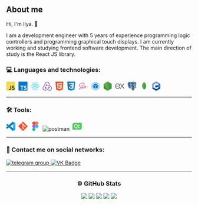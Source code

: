 ## About me
Hi, I'm Ilya. 👋

I am a development engineer with 5 years of experience programming logic controllers and programming graphical touch displays. I am currently working and studying frontend software development. The main direction of study is the React JS library.

### 💻 Languages and technologies:

<div>
  <img src="https://github.com/devicons/devicon/blob/master/icons/javascript/javascript-original.svg" title="javascript" alt="javascript" width="25" height="25"/>&nbsp
  <img src="https://github.com/devicons/devicon/blob/master/icons/typescript/typescript-original.svg" title="typescript" alt="typescript" width="25" height="25"/>&nbsp
  <img src="https://github.com/devicons/devicon/blob/master/icons/react/react-original.svg" title="reactjs" alt="reactjs" width="25" height="25"/>&nbsp
  <img src="https://github.com/devicons/devicon/blob/master/icons/redux/redux-original.svg" title="redux" alt="redux" width="25" height="25"/>&nbsp;
  <img src="https://github.com/devicons/devicon/blob/master/icons/html5/html5-original.svg" title="html5" alt="html5" width="25" height="25"/>&nbsp
  <img src="https://github.com/devicons/devicon/blob/master/icons/css3/css3-original.svg" title="css3" alt="css3" width="25" height="25"/>&nbsp
  <img src="https://github.com/devicons/devicon/blob/master/icons/sass/sass-original.svg" title="sass/scss" alt="sass/scss" width="25" height="25"/>&nbsp;
  <img src="https://github.com/devicons/devicon/blob/master/icons/webpack/webpack-original.svg" title="webpack" alt="webpack" width="25" height="25"/>&nbsp;
  <img src="https://github.com/devicons/devicon/blob/master/icons/nodejs/nodejs-original.svg" title="nodejs" alt="nodejs" width="25" height="25"/>&nbsp
  <img src="https://github.com/devicons/devicon/blob/master/icons/express/express-original.svg" title="express" alt="express" width="25" height="25"/>&nbsp
  <img src="https://github.com/devicons/devicon/blob/master/icons/postgresql/postgresql-original.svg" title="postgresql" alt="postgresql" width="25" height="25"/>&nbsp
  <img src="https://github.com/devicons/devicon/blob/master/icons/mongodb/mongodb-original.svg" title="mongodb" alt="mongodb" width="25" height="25"/>&nbsp
  <img src="https://github.com/devicons/devicon/blob/master/icons/cplusplus/cplusplus-original.svg" title="C++" alt="C++" width="25" height="25"/>&nbsp;
</div>

---

### 🛠 Tools:

<div>
  <img src="https://github.com/devicons/devicon/blob/master/icons/vscode/vscode-original.svg" title="vscode" alt="vscode" width="25" height="25"/>&nbsp;
  <img src="https://github.com/devicons/devicon/blob/master/icons/git/git-original.svg" title="git" alt="git" width="25" height="25"/>&nbsp;
  <img src="https://github.com/devicons/devicon/blob/master/icons/figma/figma-original.svg" title="figma" alt="figma" width="25" height="25"/>&nbsp;
  <img src="https://upload.wikimedia.org/wikipedia/commons/c/c2/Postman_%28software%29.png" title="postman" alt="postman" width="80" height="25"/>&nbsp;
  <img src="https://github.com/devicons/devicon/blob/master/icons/qt/qt-original.svg" title="QtCreator" alt="QtCreator" width="25" height="25"/>&nbsp;
</div>

---


### 🤝 Contact me on social networks:

  <div id="badges">
    <a href="https://t.me/ilya_f11" target="_blank">
      <img src="https://cdn-icons-png.flaticon.com/512/2111/2111646.png" width="25" height="25" alt="telegram group" />
    </a>
    <a href="https://vk.com/id37517750" target="_blank">
      <img src="https://cdn-icons-png.flaticon.com/512/145/145813.png" width="25" height="25" alt="VK Badge"/>
    </a>
  </div>

---
<div align="center">

### ⚙️ GitHub Stats

![](http://github-profile-summary-cards.vercel.app/api/cards/profile-details?username=ilya-filatov-94&theme=algolia)
![](http://github-profile-summary-cards.vercel.app/api/cards/repos-per-language?username=ilya-filatov-94&theme=algolia) ![](http://github-profile-summary-cards.vercel.app/api/cards/most-commit-language?username=ilya-filatov-94&theme=algolia) ![](http://github-profile-summary-cards.vercel.app/api/cards/stats?username=ilya-filatov-94&theme=algolia) ![](http://github-profile-summary-cards.vercel.app/api/cards/productive-time?username=ilya-filatov-94&theme=algolia)







